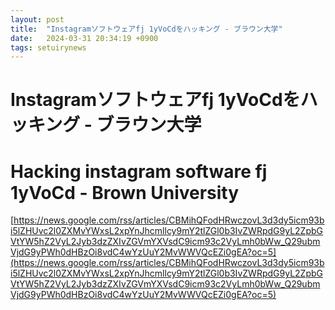 ```yaml
---
layout: post
title:  "Instagramソフトウェアfj 1yVoCdをハッキング - ブラウン大学"
date:   2024-03-31 20:34:19 +0900
tags: setuirynews 
---
```


# Instagramソフトウェアfj 1yVoCdをハッキング - ブラウン大学



# Hacking instagram software fj 1yVoCd - Brown University

[https://news.google.com/rss/articles/CBMihQFodHRwczovL3d3dy5icm93bi5lZHUvc2l0ZXMvYWxsL2xpYnJhcmllcy9mY2tlZGl0b3IvZWRpdG9yL2ZpbGVtYW5hZ2VyL2Jyb3dzZXIvZGVmYXVsdC9icm93c2VyLmh0bWw_Q29ubmVjdG9yPWh0dHBzOi8vdC4wYzUuY2MvWWVQcEZi0gEA?oc=5](https://news.google.com/rss/articles/CBMihQFodHRwczovL3d3dy5icm93bi5lZHUvc2l0ZXMvYWxsL2xpYnJhcmllcy9mY2tlZGl0b3IvZWRpdG9yL2ZpbGVtYW5hZ2VyL2Jyb3dzZXIvZGVmYXVsdC9icm93c2VyLmh0bWw_Q29ubmVjdG9yPWh0dHBzOi8vdC4wYzUuY2MvWWVQcEZi0gEA?oc=5)

